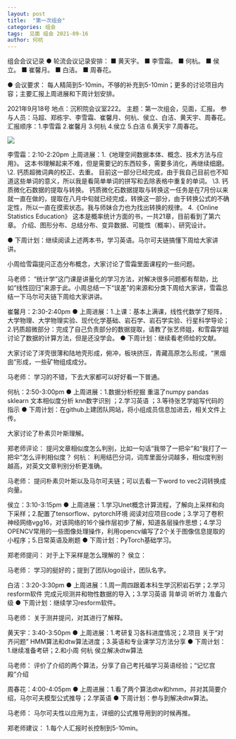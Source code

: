 ```yaml
---
layout: post
title:  "第一次组会"
categories: 组会
tags:  见面 组会 2021-09-16
author: 何杭
---
```




组会会议记录
● 轮流会议记录安排：
■ 黄天宇。
■ 李雪霜。
■ 何杭。
■ 侯立。
■ 崔馨月。
■ 白洁。
■ 周春花。

● 会议要求：
每人精简到5-10min，不够的补充到5-10min；更多的讨论项目内容；主要汇报上周进展和下周计划安排。

2021年9月18号
地点：沉积院会议室222。
主题：第一次组会，见面，汇报。
参与人员：马超、郑栋宇、李雪霜、崔馨月、何杭、侯立、白洁、黄天宇、周春花。
汇报顺序：1.李雪霜 2.崔馨月 3.何杭 4.侯立 5.白洁 6.黄天宇 7.周春花。


![](https://upload.wikimedia.org/wikipedia/commons/thumb/7/7c/Riffle_shuffle.jpg/320px-Riffle_shuffle.jpg)

李雪霜：2:10-2:20pm
上周进展：1.《地理空间数据本体、概念、技术方法与应用》。
  这本书理解起来不难，但是需要记的东西较多，需要多消化，再继续细磨。
\2. 钙质超微词典的校正、去重。
  目前这一部分已经完成，由于我自己目前也不知道这些单词的意义，所以我是看简单单词的拼写和去除表格中重复的单词。
\3. 钙质微化石数据的提取与转换。
  钙质微化石数据提取与转换这一任务是在7月份以来就一直在做的，提取在八月中旬就已经完成，转换这一部分，由于转换公式的不确定性，所以一直在摸索状态。我与师妹合力也为找出转换的规律。
4.《Online Statistics Education》
  这本是概率统计方面的书，一共21章，目前看到了第六章。
  介绍、图形分布、总结分布、变异数据、可能性（概率）、研究设计。

● 下周计划：继续阅读上述两本书，学习英语。马尔可夫链搞懂下周给大家讲讲。

小周给雪霜提问正态分布概念，大家讨论了雪霜里面课程的一些问题。

马老师：
“统计学”这门课是讲量化的学习方法，对解决很多问题都有帮助，比如“线性回归”来源于此。小周总结一下“误差”的来源和分类下周给大家讲，雪霜总结一下马尔可夫链下周给大家讲讲。

崔馨月：2:30-2:40pm
● 上周进展：1.上课：基本上满课，线性代数学了矩阵，大学物理、大学物理实验、现代化学基础、岩石学、岩石学实验、行星科学导论；2.钙质超微部分：完成了自己负责部分的数据提取，请教了张艺师姐，和雪霜学姐讨论了数据的计算方法，但是还没学会。
● 下周计划：继续看老师给的文献。

大家讨论了洋壳很薄和陆地壳形成，俯冲，板块挤压，青藏高原怎么形成，“黑烟囱”形成，一些矿物组成成分。

马老师：
学习的不错，下去大家都可以好好看一下普通。

 何杭：2:50-3:00pm
● 上周进展：1.数据分析挖掘 重温了numpy pandas sklearn 文本相似度分析 knn数字识别 ；2.学习英语 ；3.等待张艺学姐写代码的指示
● 下周计划：在github上建团队网站，将小组成员信息加进去，相关文件上传。

大家讨论了朴素贝叶斯理解。

郑老师评论：
提问文章相似度怎么判别，比如一句话“我带了一把伞”和“我打了一把伞”怎么评判相似度？
何杭：
利用结巴分词，词库里面分词越多，相似度判别越高，对英文文章判别分析更准确。

马老师：
提问朴素贝叶斯以及马尔可夫链；可以去看一下word to vec2词转换成向量。

侯立：3:10-3:15pm
● 上周进展：1.学习Unet概念计算流程，了解向上采样和向下采样；2.配置了tensorflow、pytorch环境 阅读对应项目code；3.学习了卷积神经网络vgg16，对该网络的16个操作层初步了解，知道各层操作思想；4.学习OPENCV常用的一些图像处理操作，利用opencv编写了2个关于图像信息提取的小程序；5.日常英语及刷题
● 下周计划：PyTorch基础学习。

郑老师提问：
对于上下采样是怎么理解的？
侯立：

马老师：
学习的挺好的；提到了团队logo设计，团队名字。

白洁：3:20-3:30pm
● 上周进展：1.周一周四跟着本科生学沉积岩石学；2.学习resform软件 完成元坝测井和物性数据的导入；3.学习英语 背单词 听听力 准备六级
● 下周计划：继续学习resform软件。

马老师：
关于测井提问，对其进行了解释。

黄天宇：3:40-3:50pm
● 上周进展：1.考研复习各科进度情况；2.项目 关于“对齐问题” HMM算法和dtw算法进度；3.英语和专业课学习方法分享
● 下周计划：1.继续准备考研；2.和小周 何杭 侯立解决dtw算法

马老师：
评价了介绍的两个算法，分享了自己考托福学习英语经验；“记忆宫殿”介绍

周春花：4:00-4:05pm
● 上周进展：1.看了两个算法dtw和hmm，并对其简要介绍，马尔可夫模型公式推导；2.学英语
● 下周计划：参与到解决dtw算法。

马老师：
马尔可夫性以应用为主，详细的公式推导用到的时候再推。

郑老师建议：
1.每个人汇报时长控制到5-10min。
